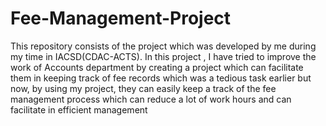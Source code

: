 # Fee-Management-Project
This repository consists of the project which was developed by me during my time in IACSD(CDAC-ACTS). In this project , I have tried to improve the work of Accounts department by creating a project which can facilitate them in keeping track of fee records which was a tedious task earlier but now, by using my project, they can easily keep a track of the fee management process which can reduce a lot of work hours and can facilitate in efficient management
